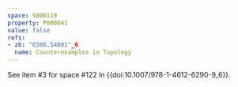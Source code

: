 ```yaml
---
space: S000119
property: P000041
value: false
refs:
- zb: "0386.54001"_6
  name: Counterexamples in Topology
---
```


See item #3 for space #122 in {{doi:10.1007/978-1-4612-6290-9_6}}.
